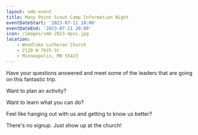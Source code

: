 ```yaml
---
layout: smb-event
title: Many Point Scout Camp Information Night
eventDateStart: '2023-07-11 18:00'
eventDateEnd: '2023-07-11 20:00'
icon: /images/smb-2023-mpsc.jpg
location:
    - Woodlake Lutheran Church
    - 2120 W 76th St
    - Minneapolis, MN 55423
---
```


Have your questions answered and meet some of the leaders that are going on this fantastic trip.

Want to plan an activity?

Want to learn what you can do?

Feel like hanging out with us and getting to know us better?

There's no signup. Just show up at the church!
